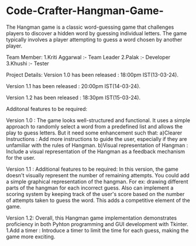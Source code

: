 # Code-Crafter-Hangman-Game-
The Hangman game is a classic word-guessing game that challenges players to discover a hidden word by guessing individual letters. The game typically involves a player attempting to guess a word chosen by another player.


Team Member:
1.Kriti Aggarwal :- Team Leader
2.Palak          :- Developer
3.Khushi         :- Tester

Project Details:
Version 1.0 has been released : 18:00pm IST(13-03-24).

Version 1.1 has been released : 20:00pm IST(14-03-24).

Version 1.2 has been released : 18:30pm IST(15-03-24).


Additonal features to be required:


Version 1.0 :
The game looks well-structured and functional. It uses a simple approach to randomly select a word from a predefined list and allows the play to guess letters. But it need some enhancement such that:
a)Clearer Instructions : Add more instructions to guide the user, especially if they are unfamiliar with the rules of Hangman.
b)Visual representation of Hangman : Include a visual representation of the Hangman as a feedback mechanism for the user.

Version 1.1 :
Additional features to be required:
In this version, the game doesn't visually represent the number of remaining attempts. You could add a simple graphical representation of the hangman. For ex: drawing different parts of the hangman for each incorrect guess. Also can implement a scoring system by keeping track of the user's score based on the number of attempts taken to guess the word. This adds a competitive element of the game.

Version 1.2: Overall, this Hangman game implementation demonstrates proficiency in both Pyhton programming and GUI development with Tkinter.
1.Add a timer : Introduce a timer to limit the time for each guess, making the game more exciting.

